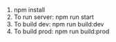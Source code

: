 1. npm install
2. To run server: npm run start
3. To build dev: npm run build:dev
4. To build prod: npm run build:prod
